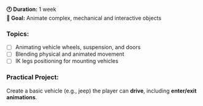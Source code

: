 
**🕐 Duration:** 1 week  
**🎯 Goal:** Animate complex, mechanical and interactive objects

### **Topics:**

- [ ] Animating vehicle wheels, suspension, and doors  
- [ ] Blending physical and animated movement
- [ ] IK legs positioning for mounting vehicles

### **Practical Project:**

Create a basic vehicle (e.g., jeep) the player can **drive**, including **enter/exit animations**.